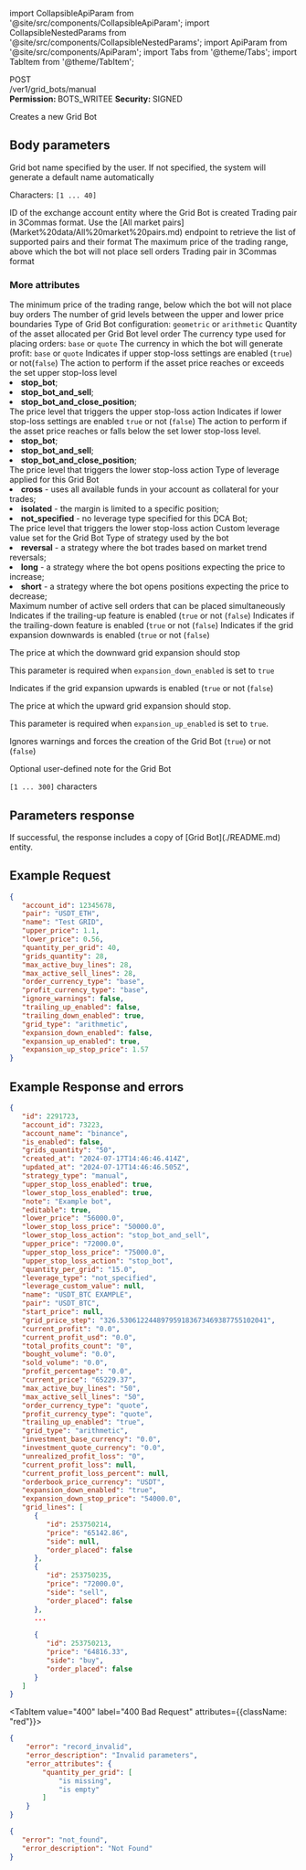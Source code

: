 import CollapsibleApiParam from '@site/src/components/CollapsibleApiParam';
import CollapsibleNestedParams from '@site/src/components/CollapsibleNestedParams';
import ApiParam from '@site/src/components/ApiParam';
import Tabs from '@theme/Tabs';
import TabItem from '@theme/TabItem';

<div className="main-container-endpoint">
    <div className="container-endpoint">
            <div className="container-method-post">
                <span className="endpoint-method">POST</span>
            </div>
              <div className="container-url">
                <span className="endpoint-url">/ver1/grid_bots/manual</span>
           </div>
    </div>
    <div className="container-permission">
        <span className="permission-description"><strong>Permission: </strong>BOTS_WRITEE</span>
        <span className="permission-description"><strong>Security: </strong>SIGNED</span>
    </div>
</div>

<p className="p-method-discription">
   Creates a new Grid Bot
</p>


<h2> Body parameters </h2>

<ApiParam name='name' type='integer' id="name" required>
   <p>Grid bot name specified by the user. If not specified, the system will generate a default name automatically</p>
   <p>Characters: <code>[1 ... 40]</code> </p>
</ApiParam>

<ApiParam name='account_id' type='integer' id="account_id" required>
   ID of the exchange account entity where the Grid Bot is created
</ApiParam>   

<ApiParam name='pair' type='string' id="pair" required>
   Trading pair in 3Commas format. Use the [All market pairs](Market%20data/All%20market%20pairs.md) endpoint to retrieve the list of supported pairs and their format
</ApiParam>

<ApiParam name='upper_price' type='number' id="upper_price" required>
   The maximum price of the trading range, above which the bot will not place sell orders
</ApiParam>

<ApiParam name='pair' type='string' id="pair" required>
   Trading pair in 3Commas format
</ApiParam>


<h3> More attributes </h3>

<CollapsibleApiParam name="lower_price" type="string" id="lower_price" required>
  The minimum price of the trading range, below which the bot will not place buy orders
</CollapsibleApiParam>
   
<CollapsibleApiParam name="grids_quantity" type="number" id="grids_quantity" required>
  The number of grid levels between the upper and lower price boundaries
</CollapsibleApiParam>   

<CollapsibleApiParam name="grid_type" type="string" id="grid_type">
  Type of Grid Bot configuration: <code>geometric</code> or <code>arithmetic</code>
</CollapsibleApiParam>

<CollapsibleApiParam name="quantity_per_grid" type="number" id="quantity_per_grid" required>
  Quantity of the asset allocated per Grid Bot level order
</CollapsibleApiParam>
   
<CollapsibleApiParam name="order_currency_type" type="string" id="order_currency_type">
  The currency type used for placing orders: <code>base</code> or <code>quote</code>
</CollapsibleApiParam>

<CollapsibleApiParam name="profit_currency_type" type="string" id="profit_currency_type">
  The currency in which the bot will generate profit: <code>base</code> or <code>quote</code>
</CollapsibleApiParam>

<CollapsibleApiParam name="upper_stop_loss_enabled" type="boolean" id="upper_stop_loss_enabled">
  Indicates if upper stop-loss settings are enabled (<code>true</code>) or not(<code>false</code>)
</CollapsibleApiParam>

<CollapsibleApiParam name="upper_stop_loss_action" type="string" id="upper_stop_loss_action">
  The action to perform if the asset price reaches or exceeds the set upper stop-loss level
  <CollapsibleApiParam name="Allowed values">
      <li><strong>stop_bot</strong>;</li>
       <li><strong>stop_bot_and_sell</strong>;</li>
       <li><strong>stop_bot_and_close_position</strong>;</li>
     </CollapsibleApiParam>
</CollapsibleApiParam>
   
<CollapsibleApiParam name="upper_stop_loss_price" type="number" id="upper_stop_loss_price">
  The price level that triggers the upper stop-loss action
</CollapsibleApiParam> 

<CollapsibleApiParam name="lower_stop_loss_enabled" type="boolean" id="lower_stop_loss_enabled">
   Indicates if lower stop-loss settings are enabled <code>true</code> or not (<code>false</code>)
</CollapsibleApiParam>

<CollapsibleApiParam name="lower_stop_loss_action" type="string" id="lower_stop_loss_action">
   The action to perform if the asset price reaches or falls below the set lower stop-loss level.
   <CollapsibleApiParam name="Allowed values">
      <li><strong>stop_bot</strong>;</li>
       <li><strong>stop_bot_and_sell</strong>;</li>
       <li><strong>stop_bot_and_close_position</strong>;</li>
     </CollapsibleApiParam>
</CollapsibleApiParam>

<CollapsibleApiParam name="lower_stop_loss_price" type="number" id="lower_stop_loss_price">
   The price level that triggers the lower stop-loss action
</CollapsibleApiParam>

<CollapsibleApiParam name="leverage_type" type="string" id="leverage_type">
Type of leverage applied for this Grid Bot
    <CollapsibleApiParam name="Allowed values">
      <li><strong>cross</strong> - uses all available funds in your account as collateral for your trades;</li>
       <li><strong>isolated</strong> - the margin is limited to a specific position;</li>
       <li><strong>not_specified</strong> - no leverage type specified for this DCA Bot;</li>
   </CollapsibleApiParam>
</CollapsibleApiParam>

<CollapsibleApiParam name="lower_stop_loss_price" type="number" id="lower_stop_loss_price">
   The price level that triggers the lower stop-loss action
</CollapsibleApiParam>

<CollapsibleApiParam name="leverage_custom_value" type="number" id="leverage_custom_value">
   Custom leverage value set for the Grid Bot
</CollapsibleApiParam>

<CollapsibleApiParam name="mode" type="string" id="mode">
   Type of strategy used by the bot
    <CollapsibleApiParam name="Allowed values">
      <li><strong>reversal</strong> - a strategy where the bot trades based on market trend reversals;</li>
       <li><strong>long</strong> - a strategy where the bot opens positions expecting the price to increase;</li>
       <li><strong>short</strong> - a strategy where the bot opens positions expecting the price to decrease;</li>
   </CollapsibleApiParam>
</CollapsibleApiParam>

<CollapsibleApiParam name="max_active_sell_lines" type="integer" id="max_active_sell_lines">
   Maximum number of active sell orders that can be placed simultaneously
</CollapsibleApiParam>

<CollapsibleApiParam name="trailing_up_enabled" type="boolean" id="trailing_up_enabled">
   Indicates if the trailing-up feature is enabled (<code>true</code> or not (<code>false</code>)
</CollapsibleApiParam>

<CollapsibleApiParam name="trailing_down_enabled" type="boolean" id="trailing_down_enabled">
   Indicates if the trailing-down feature is enabled (<code>true</code> or not (<code>false</code>)
</CollapsibleApiParam>

<CollapsibleApiParam name="expansion_down_enabled" type="boolean" id="expansion_down_enabled">
   Indicates if the grid expansion downwards is enabled (<code>true</code> or not (<code>false</code>)
</CollapsibleApiParam>

<CollapsibleApiParam name="expansion_down_stop_price" type="number" id="expansion_down_stop_price" required>
   <p>The price at which the downward grid expansion should stop</p>
   <p>This parameter is required when <code>expansion_down_enabled</code> is set to <code>true</code> </p>
</CollapsibleApiParam>

<CollapsibleApiParam name="expansion_up_enabled" type="boolean" id="expansion_up_stop_price">
   Indicates if the grid expansion upwards is enabled (<code>true</code> or not (<code>false</code>)
</CollapsibleApiParam>  

<CollapsibleApiParam name="expansion_up_stop_price" type="boolean" id="expansion_up_stop_price" required>
   <p>The price at which the upward grid expansion should stop.</p>
   <p>This parameter is required when <code>expansion_up_enabled</code> is set to <code>true</code>. </p>
</CollapsibleApiParam>

<CollapsibleApiParam name="ignore_warnings" type="boolean" id="ignore_warnings">
   Ignores warnings and forces the creation of the Grid Bot (<code>true</code>) or not (<code>false</code>)
</CollapsibleApiParam>
   
<CollapsibleApiParam name="note" type="integer" id="note">
   <p>Optional user-defined note for the Grid Bot</p>
   <p> <code>[1 ... 300]</code> characters </p>
</CollapsibleApiParam>

<h2> Parameters response </h2>

<p> If successful, the response includes a copy of [Grid Bot](./README.md) entity. </p>

<h2> Example Request </h2>

<div style={{ margin: '20px', padding: '10px' }}>

```json title="POST /ver1/grid_bots/manual"
{
   "account_id": 12345678,
   "pair": "USDT_ETH",
   "name": "Test GRID",
   "upper_price": 1.1,
   "lower_price": 0.56,
   "quantity_per_grid": 40,
   "grids_quantity": 28,
   "max_active_buy_lines": 28,
   "max_active_sell_lines": 28,
   "order_currency_type": "base",
   "profit_currency_type": "base",
   "ignore_warnings": false,
   "trailing_up_enabled": false,
   "trailing_down_enabled": true,
   "grid_type": "arithmetic",
   "expansion_down_enabled": false,
   "expansion_up_enabled": true,
   "expansion_up_stop_price": 1.57
}
```
</div>


<h2> Example Response and errors </h2>
<div style={{ margin: '20px', padding: '10px' }}>
<Tabs>
  <TabItem value="201" label="201 Created" attributes={{className: "green"}}>

```json
{
   "id": 2291723,
   "account_id": 73223,
   "account_name": "binance",
   "is_enabled": false,
   "grids_quantity": "50",
   "created_at": "2024-07-17T14:46:46.414Z",
   "updated_at": "2024-07-17T14:46:46.505Z",
   "strategy_type": "manual",
   "upper_stop_loss_enabled": true,
   "lower_stop_loss_enabled": true,
   "note": "Example bot",
   "editable": true,
   "lower_price": "56000.0",
   "lower_stop_loss_price": "50000.0",
   "lower_stop_loss_action": "stop_bot_and_sell",
   "upper_price": "72000.0",
   "upper_stop_loss_price": "75000.0",
   "upper_stop_loss_action": "stop_bot",
   "quantity_per_grid": "15.0",
   "leverage_type": "not_specified",
   "leverage_custom_value": null,
   "name": "USDT_BTC EXAMPLE",
   "pair": "USDT_BTC",
   "start_price": null,
   "grid_price_step": "326.530612244897959183673469387755102041",
   "current_profit": "0.0",
   "current_profit_usd": "0.0",
   "total_profits_count": "0",
   "bought_volume": "0.0",
   "sold_volume": "0.0",
   "profit_percentage": "0.0",
   "current_price": "65229.37",
   "max_active_buy_lines": "50",
   "max_active_sell_lines": "50",
   "order_currency_type": "quote",
   "profit_currency_type": "quote",
   "trailing_up_enabled": "true",
   "grid_type": "arithmetic",
   "investment_base_currency": "0.0",
   "investment_quote_currency": "0.0",
   "unrealized_profit_loss": "0",
   "current_profit_loss": null,
   "current_profit_loss_percent": null,
   "orderbook_price_currency": "USDT",
   "expansion_down_enabled": "true",
   "expansion_down_stop_price": "54000.0",
   "grid_lines": [
      {
         "id": 253750214,
         "price": "65142.86",
         "side": null,
         "order_placed": false
      },
      {
         "id": 253750235,
         "price": "72000.0",
         "side": "sell",
         "order_placed": false
      },
      ...
      
      {
         "id": 253750213,
         "price": "64816.33",
         "side": "buy",
         "order_placed": false
      }
   ]
}
```
</TabItem>

<TabItem value="400" label="400 Bad Request" attributes={{className: "red"}}>

```json
{
    "error": "record_invalid",
    "error_description": "Invalid parameters",
    "error_attributes": {
        "quantity_per_grid": [
            "is missing",
            "is empty"
        ]
    }
}

```
</TabItem>
<TabItem value="404" label="404 Not Found" attributes={{className: "red"}}>

```json
{
   "error": "not_found",
   "error_description": "Not Found"
}
```

   </TabItem>
   </Tabs>
</div>
